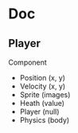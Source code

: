 # Doc

## Player
Component

- Position (x, y)
- Velocity (x, y)
- Sprite (images)
- Heath (value)
- Player (null)
- Physics (body)